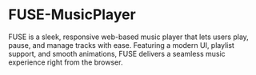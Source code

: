 # FUSE-MusicPlayer
FUSE is a sleek, responsive web-based music player that lets users play, pause, and manage tracks with ease. Featuring a modern UI, playlist support, and smooth animations, FUSE delivers a seamless music experience right from the browser.
